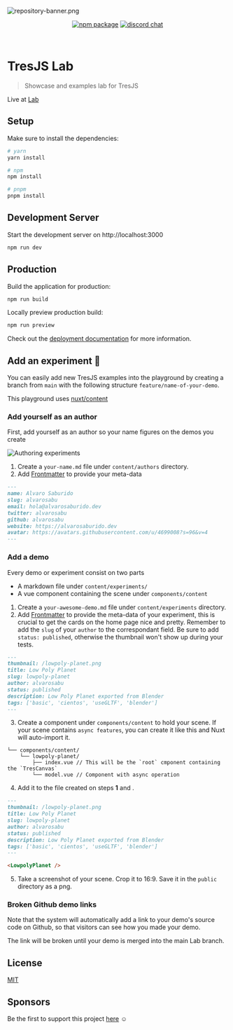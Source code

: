 ![repository-banner.png](/public/github-banner.png)

<p align="center">
  <a href="https://www.npmjs.com/package/@tresjs/core"><img src="https://img.shields.io/npm/v/@tresjs/core?color=%2382DBCA" alt="npm package"></a>
  <a href="https://discord.gg/UCr96AQmWn"><img src="https://img.shields.io/badge/chat-discord-purple?style=flat&logo=discord" alt="discord chat"></a>
</p>
<br/>

# TresJS Lab

> Showcase and examples lab for TresJS

Live at [Lab](https://lab.tresjs.org/)

## Setup

Make sure to install the dependencies:

```bash
# yarn
yarn install

# npm
npm install

# pnpm
pnpm install
```

## Development Server

Start the development server on http://localhost:3000

```bash
npm run dev
```

## Production

Build the application for production:

```bash
npm run build
```

Locally preview production build:

```bash
npm run preview
```

Check out the [deployment documentation](https://nuxt.com/docs/getting-started/deployment) for more information.

## Add an experiment 🧪

You can easily add new TresJS examples into the playground by creating a branch from `main` with the following structure `feature/name-of-your-demo`.

This playground uses [nuxt/content](https://content.nuxtjs.org/)

### Add yourself as an author

First, add yourself as an author so your name figures on the demos you create

![Authoring experiments](public/author.png)

1. Create a `your-name.md` file under `content/authors` directory.
2. Add [Frontmatter](https://content.nuxtjs.org/guide/writing/markdown#front-matter) to provide your meta-data

```md
---
name: Alvaro Saburido
slug: alvarosabu
email: hola@alvarosaburido.dev
twitter: alvarosabu
github: alvarosabu
website: https://alvarosaburido.dev
avatar: https://avatars.githubusercontent.com/u/4699008?s=96&v=4
---
```

### Add a demo

Every demo or experiment consist on two parts

- A markdown file under `content/experiments/`
- A vue component containing the scene under `components/content`

1. Create a `your-awesome-demo.md` file under `content/experiments` directory.
2. Add [Frontmatter](https://content.nuxtjs.org/guide/writing/markdown#front-matter) to provide the meta-data of your experiment, this is crucial to get the cards on the home page nice and pretty. Remember to add the `slug` of your `author` to the correspondant field. Be sure to add `status: published`, otherwise the thumbnail won't show up during your tests.

```md
---
thumbnail: /lowpoly-planet.png
title: Low Poly Planet
slug: lowpoly-planet
author: alvarosabu
status: published
description: Low Poly Planet exported from Blender
tags: ['basic', 'cientos', 'useGLTF', 'blender']
---
```

3. Create a component under `components/content` to hold your scene. If your scene contains `async features`, you can create it like this and Nuxt will auto-import it.

```
└── components/content/
    └── lowpoly-planet/
        ├── index.vue // This will be the `root` cmponent containing the `TresCanvas`
        └── model.vue // Component with async operation
```

4. Add it to the file created on steps **1** and .

```md
---
thumbnail: /lowpoly-planet.png
title: Low Poly Planet
slug: lowpoly-planet
author: alvarosabu
status: published
description: Low Poly Planet exported from Blender
tags: ['basic', 'cientos', 'useGLTF', 'blender']
---

<LowpolyPlanet />
```

5. Take a screenshot of your scene. Crop it to 16:9. Save it in the `public` directory as a png.

### Broken Github demo links

Note that the system will automatically add a link to your demo's source code on Github, so that visitors can see how you made your demo. 

The link will be broken until your demo is merged into the main Lab branch.

## License

[MIT](/LICENSE)

## Sponsors

Be the first to support this project [here](https://github.com/sponsors/alvarosabu) ☺️
